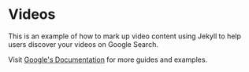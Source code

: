 # Videos

This is an example of how to mark up video content using Jekyll to help users discover your videos on Google Search.

Visit [Google's Documentation](https://developers.google.com/search/docs/data-types/videos) for more guides and examples.